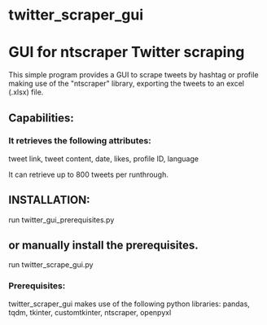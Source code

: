 # twitter_scraper_gui
# GUI for ntscraper Twitter scraping

This simple program provides a GUI to scrape tweets by hashtag or profile making use of the "ntscraper" library, exporting the tweets to an excel (.xlsx) file.

## Capabilities:
### It retrieves the following attributes: 
tweet link, tweet content, date, likes, profile ID, language

It can retrieve up to 800 tweets per runthrough.

## INSTALLATION:
run twitter_gui_prerequisites.py
## or manually install the prerequisites.
run twitter_scrape_gui.py


### Prerequisites:
twitter_scraper_gui makes use of the following python libraries:
pandas, tqdm, tkinter, customtkinter, ntscraper, openpyxl
